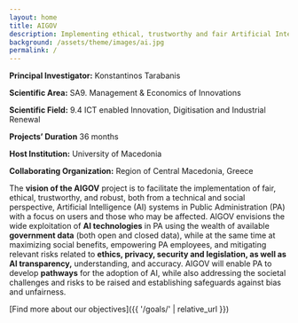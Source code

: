 ```yaml
---
layout: home
title: AIGOV
description: Implementing ethical, trustworthy and fair Artificial Intelligence Systems in the Public Sector
background: /assets/theme/images/ai.jpg
permalink: /
---
```



**Principal Investigator:** Konstantinos Tarabanis 

**Scientific Area:** SA9. Management & Economics of Innovations

**Scientific Field:** 9.4 ICT enabled Innovation, Digitisation and Industrial Renewal

**Projects’ Duration** 36 months 

**Host Institution:** University of Macedonia 

**Collaborating Organization:** Region of Central Macedonia, Greece

The **vision of the AIGOV** project is to facilitate the implementation of fair, ethical, trustworthy, and robust, both from a technical and social perspective, Artificial Intelligence (AI) systems in Public Administration (PA) with a focus on users and those who may be affected. AIGOV envisions the wide exploitation of **AI technologies** in PA using the wealth of available **government data** (both open and closed data), while at the same time at maximizing social benefits, empowering PA employees, and mitigating relevant risks related to **ethics, privacy, security and legislation, as well as AI transparency,** understanding, and accuracy. AIGOV will enable PA to develop **pathways** for the adoption of AI, while also addressing the societal challenges and risks to be raised and establishing safeguards against bias and unfairness.

[Find more about our objectives]({{ '/goals/' | relative_url }})
